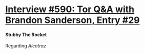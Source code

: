 # [Interview #590: Tor Q&A with Brandon Sanderson, Entry #29](https://www.theoryland.com/intvmain.php?i=590#29)

#### Stubby The Rocket

Regarding
*Alcatraz*

